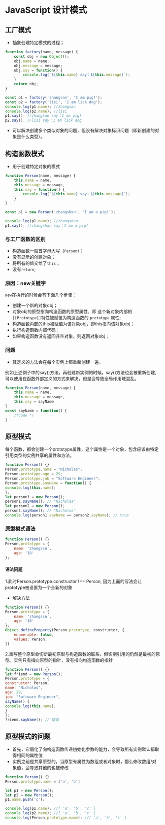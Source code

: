 # JavaScript 设计模式

## 工厂模式

- 抽象创建特定模式的过程；

```JavaScript
function factory(name, message) {
    const obj = new Object();
    obj.name = name;
    obj.message = message;
    obj.say = function() {
        console.log(`${this.name} say：${this.message}`);
    }
    return obj;
}

const p1 = factory('zhangsan', 'I am pig!');
const p2 = factory('lisi', 'I am lick dog');
console.log(p1.name); //zhangsan
console.log(p2.name); //lisi
p1.say(); //zhangsan say：I am pig!
p2.say(); //lisi say：I am lick dog
```

- 可以解决创建多个类似对象的问题，但没有解决对象标识问题（即新创建的对象是什么类型）。

## 构造函数模式

- 用于创建特定对象的模式

```js
function Person(name, message) {
    this.name = name,
    this.message = message,
    this.say = function() {
        console.log(`${this.name} say：${this.message}`);
    }
}

const p1 = new Person('zhangshan', 'I am a pig!');

console.log(p1.name); //zhangshan
p1.say(); //zhangshan say：I am a pig!
```

### 与工厂函数的区别

- 构造函数一般首字母大写（`Person`）；
- 没有显示的创建对象；
- 将所有的值交给了`this`；
- 没有`return`;

### 原因：new关键字

`new`在执行的时候会有下面几个步骤：

- 创建一个新的对象obj；
- 对象obj的原型指向构造函数的原型属性，即 这个新对象内部的`[[Prototype]]`特性被赋值为构造函数的 `prototype` 属性;
- 构造函数内部的this被赋值为该对象obj，即this指向该对象obj；
- 执行构造函数内部代码；
- 如果构造函数没有返回非空对象，则返回对象obj；

### 问题

- 其定义的方法会在每个实例上都重新创建一遍。

例如上述例子中的say()方法，再创建新实例的时候，say()方法也会被重新创建,可以使用在函数外部定义的方式来解决，但是会导致全局作用域混乱。

```js
function Person(name, message) {
    this.name = name,
    this.message = message,
    this.say = sayName
}
const sayName = function() {
    /*code */
}
```

## 原型模式

每个函数，都会创建一个prototype属性，这个属性是一个对象，包含应该由特定引用类型的实例共享的属性和方法。

```js
function Person() {}
Person.prototype.name = "Nicholas";
Person.prototype.age = 29;
Person.prototype.job = "Software Engineer";
Person.prototype.sayName = function() {
console.log(this.name);
};
let person1 = new Person();
person1.sayName(); // "Nicholas"
let person2 = new Person();
person2.sayName(); // "Nicholas"
console.log(person1.sayName == person2.sayName); // true
```

### 原型模式语法

```js
function Person() {}
Person.prototype = {
    name: 'zhangssn',
    age: '18'
};
```

#### 语法问题

1.此时Person.prototype.constructor !== Person, 因为上面的写法会让prototype被设置为一个全新的对象

- 解决方法

```js
function Person() {}
Person.prototype = {
    name: 'zhangssn',
    age: '18'
};
Object.defineProperty(Person.prototype, constructor, {
    enumerable: false,
    values: Person,
})
```

2.重写整个原型会切断最初原型与构造函数的联系，但实例引用的仍然是最初的原型。实例只有指向原型的指针，没有指向构造函数的指针

```js
function Person() {}
let friend = new Person();
Person.prototype = {
constructor: Person,
name: "Nicholas",
age: 29,
job: "Software Engineer",
sayName() {
console.log(this.name);
}
};
friend.sayName(); // 错误
```

## 原型模式的问题

- 首先，它弱化了向构造函数传递初始化参数的能力，会导致所有实例默认都取得相同的属性值
- 实例之前是共享原型的，当原型有属性为数组或者对象时，那么修改数组/对象值，会导致其他的也被修改

```js
function Person() {}
Person.prototype.name = ['a', 'b']

let p1 = new Person();
let p2 = new Person();
p1.name.push('c');

console.log(p1.name); //[ 'a', 'b', 'c' ]
console.log(p2.name); //[ 'a', 'b', 'c' ]
console.log(Person.prototype.name); //[ 'a', 'b', 'c' ]
```
